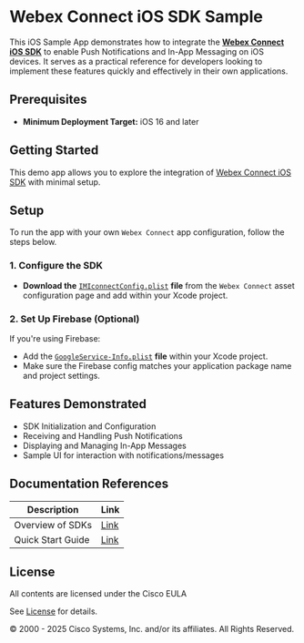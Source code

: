 # Webex Connect iOS SDK Sample

This iOS Sample App demonstrates how to integrate the [**Webex Connect iOS SDK**](https://github.com/webex/webexconnect-ios-sdk) to enable Push Notifications and In-App Messaging on iOS devices. It serves as a practical reference for developers looking to implement these features quickly and effectively in their own applications.

## Prerequisites

- **Minimum Deployment Target:** iOS 16 and later

## Getting Started

This demo app allows you to explore the integration of [Webex Connect iOS SDK](https://github.com/webex/webexconnect-ios-sdk) with minimal setup.

## Setup

To run the app with your own `Webex Connect` app configuration, follow the steps below.

### 1. Configure the SDK

- **Download the** [`IMIconnectConfig.plist`](https://developers.webexconnect.io/docs/ios-quick-start-guide#create-webexconnectconfigplist) **file** from the `Webex Connect` asset configuration page and add within your Xcode project.

### 2. Set Up Firebase (Optional)

If you're using Firebase:

- Add the [`GoogleService-Info.plist`](https://developers.webexconnect.io/docs/set-up-firebase-cloud-messaging-project#integrate-firebase) **file** within your Xcode project.
- Make sure the Firebase config matches your application package name and project settings.

## Features Demonstrated

- SDK Initialization and Configuration
- Receiving and Handling Push Notifications
- Displaying and Managing In-App Messages
- Sample UI for interaction with notifications/messages

## Documentation References

| **Description** | **Link** |
| --- | --- |
| Overview of SDKs | [Link](https://developers.webexconnect.io/docs/overview-of-sdks)|
| Quick Start Guide | [Link](https://developers.webexconnect.io/docs/ios-quick-start-guide) |

## License
All contents are licensed under the Cisco EULA

See [License](https://www.cisco.com/c/en/us/products/end-user-license-agreement.html) for details.

© 2000 - 2025 Cisco Systems, Inc. and/or its affiliates. All Rights Reserved.
